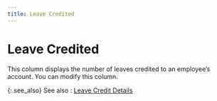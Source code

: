 ```yaml
---
title: Leave Credited
---
```


# Leave Credited


This column displays the number of leaves credited to an employee’s  account. You can modify this column.


{:.see_also}
See also
: [Leave  Credit Details]({{site.tc_baseurl}}/misc/leave_credit_details_employee_leave_inforamtion.html)
